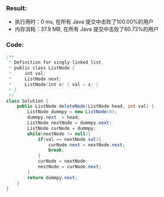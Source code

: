 ### Result:

- 执行用时：0 ms, 在所有 Java 提交中击败了100.00%的用户
- 内存消耗：37.9 MB, 在所有 Java 提交中击败了60.73%的用户



### Code:

```Java
/**
 * Definition for singly-linked list.
 * public class ListNode {
 *     int val;
 *     ListNode next;
 *     ListNode(int x) { val = x; }
 * }
 */
class Solution {
    public ListNode deleteNode(ListNode head, int val) {
        ListNode dummpy = new ListNode(0);
        dummpy.next  = head;
        ListNode nextNode = dummpy.next;
        ListNode curNode = dummpy;
        while(nextNode != null){
            if(val == nextNode.val){
                curNode.next = nextNode.next;
                break;
            }
            curNode = nextNode;
            nextNode = curNode.next;
        }
        return dummpy.next;
    }
}
```

